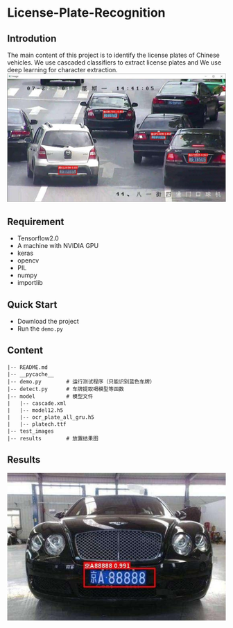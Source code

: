 # License-Plate-Recognition
## Introdution
The main content of this project is to identify the license plates of Chinese vehicles. We use cascaded classifiers to extract license plates and We use deep learning for character extraction.
![车牌识别](https://github.com/FanDady/License-Plate-Recognition/blob/main/images/1.jpg)

## Requirement
- Tensorflow2.0
- A machine with NVIDIA GPU
- keras
- opencv
- PIL
- numpy
- importlib

## Quick Start
- Download the project
- Run the ```demo.py```

## Content
```
|-- README.md
|-- __pycache__
|-- demo.py        # 运行测试程序（只能识别蓝色车牌）
|-- detect.py      # 车牌提取喝模型等函数
|-- model          # 模型文件
|   |-- cascade.xml
|   |-- model12.h5
|   |-- ocr_plate_all_gru.h5
|   |-- platech.ttf
|-- test_images
|-- results        # 放置结果图
```

## Results
![results](https://github.com/FanDady/License-Plate-Recognition/blob/main/images/2.jpg)
